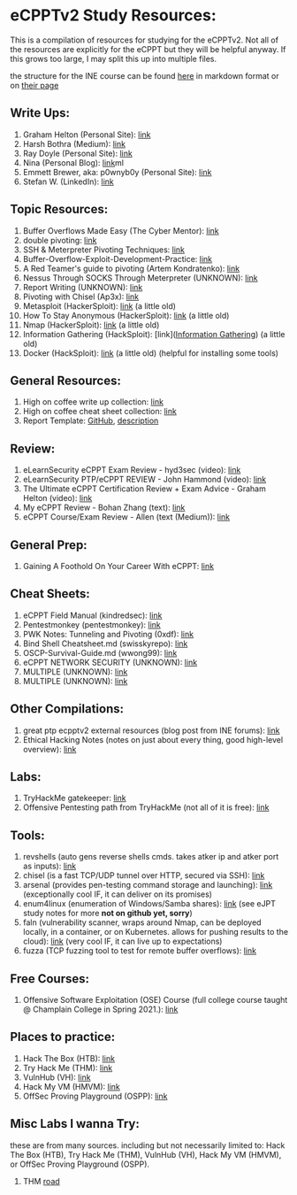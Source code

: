 # eCPPTv2 Study Resources:

This is a compilation of resources for studying for the eCPPTv2. Not all of the resources are explicitly for the eCPPT but they will be helpful anyway. If this grows too large, I may split this up into multiple files. 

the structure for the INE course can be found [here](ine-curriculum.md) in markdown format or on [their page](https://ine.com/learning/paths/penetration-testing-professional) 

## Write Ups:
1. Graham Helton (Personal Site): [link](https://www.grahamhelton.com/blog/ecpptblog/)
2. Harsh Bothra (Medium): [link](https://infosecwriteups.com/ecpptv2-exam-review-f7c4efb6f9aa)
3. Ray Doyle (Personal Site): [link](https://www.doyler.net/security-not-included/ecppt-exam)
4. Nina (Personal Blog): [link](https://blog.nina.coffee/2019/05/31/my-ecppt-exam-review-and-tips.ht)ml
5. Emmett Brewer, aka: p0wnyb0y (Personal Site): [link](https://p0wnyb0y.com/2020/07/26/the-ecpptv2-exam/)
6. Stefan W. (LinkedIn): [link](https://www.linkedin.com/pulse/how-you-can-get-ecppt-reasonable-price-why-ines-cyber-waldvogel/)

## Topic Resources:
1. Buffer Overflows Made Easy (The Cyber Mentor): [link](https://www.youtube.com/playlist?list=PLLKT__MCUeix3O0DPbmuaRuR_4Hxo4m3G)
2. double pivoting: [link](https://pentest.blog/explore-hidden-networks-with-double-pivoting/)
3. SSH & Meterpreter Pivoting Techniques: [link](https://highon.coffee/blog/ssh-meterpreter-pivoting-techniques/)
4. Buffer-Overflow-Exploit-Development-Practice: [link](https://github.com/freddiebarrsmith/Buffer-Overflow-Exploit-Development-Practice)
5. A Red Teamer's guide to pivoting (Artem Kondratenko): [link](https://artkond.com/2017/03/23/pivoting-guide/)
6. Nessus Through SOCKS Through Meterpreter (UNKNOWN): [link](https://digi.ninja/blog/nessus_over_sock4a_over_msf.php)
7. Report Writing (UNKNOWN): [link](https://enotes.nickapic.com/Report-Writing-2928e26dae6240339b34a65b81af81dd)
8. Pivoting with Chisel (Ap3x): [link](https://ap3x.github.io/posts/pivoting-with-chisel/)
9. Metasploit (HackerSploit): [link](https://www.youtube.com/watch?v=8lR27r8Y_ik&list=PLBf0hzazHTGN31ZPTzBbk70bohTYT7HSm) (a little old)
10. How To Stay Anonymous (HackerSploit): [link](https://www.youtube.com/watch?v=VZMHfO9rOCg&list=PLBf0hzazHTGOh6JBKc8WkpyuZgDPW6yTk) (a little old)
11. Nmap (HackerSploit): [link](https://www.youtube.com/watch?v=5MTZdN9TEO4&list=PLBf0hzazHTGM8V_3OEKhvCM9Xah3qDdIx) (a little old)
12. Information Gathering (HackSploit): [link]([Information Gathering](https://www.youtube.com/playlist?list=PLBf0hzazHTGPx4_jgz6wOJoj4cijSv1wW)) (a little old)
13. Docker (HackSploit): [link](https://www.youtube.com/watch?v=KINjI1tlo2w&list=PLBf0hzazHTGNv0-GVWZoveC49pIDHEHbn) (a little old) (helpful for installing some tools) 

## General Resources:
1. High on coffee write up collection: [link](https://highon.coffee/)
2. High on coffee cheat sheet collection: [link](https://highon.coffee/blog/cheat-sheet/)
3. Report Template: [GitHub](https://github.com/noraj/OSCP-Exam-Report-Template-Markdown), [description](https://noraj.github.io/OSCP-Exam-Report-Template-Markdown/)

## Review:
1. eLearnSecurity eCPPT Exam Review - hyd3sec (video): [link](https://www.youtube.com/watch?v=OqzXajcXKdo)
2. eLearnSecurity PTP/eCPPT REVIEW - John Hammond (video): [link](https://www.youtube.com/watch?v=QOb7oiL6B9I)
3. The Ultimate eCPPT Certification Review + Exam Advice - Graham Helton (video): [link](https://www.youtube.com/watch?v=zcBU5LQT6KM)
4. My eCPPT Review - Bohan Zhang (text): [link](https://bohansec.com/2021/05/10/My-eCPPT-Review/)
5. eCPPT Course/Exam Review - Allen (text (Medium)): [link](https://allenii24.medium.com/ecppt-course-exam-review-c7a2297809b1)

## General Prep:
1. Gaining A Foothold On Your Career With eCPPT: [link](https://veteransec.org/gaining-a-foothold-on-your-career-with-ecppt/)

## Cheat Sheets:
1. eCPPT Field Manual (kindredsec): [link](https://drive.google.com/file/d/1wC7RMTrWjt74rO8u4X-zM89T_hZzF_A5/edit)
2. Pentestmonkey (pentestmonkey): [link](https://pentestmonkey.net/cheat-sheet/shells/reverse-shell-cheat-sheet)
3. PWK Notes: Tunneling and Pivoting (0xdf): [link](https://0xdf.gitlab.io/2019/01/28/pwk-notes-tunneling-update1.html)
4. Bind Shell Cheatsheet.md (swisskyrepo): [link](https://github.com/swisskyrepo/PayloadsAllTheThings/blob/master/Methodology%20and%20Resources/Bind%20Shell%20Cheatsheet.md)
5. OSCP-Survival-Guide.md (wwong99): [link](https://github.com/wwong99/pentest-notes/blob/master/oscp_resources/OSCP-Survival-Guide.md)
6. eCPPT NETWORK SECURITY (UNKNOWN): [link](https://pastebin.com/m1Rrhzmw)
7. MULTIPLE (UNKNOWN): [link](https://highon.coffee/blog/cheat-sheet/)
8. MULTIPLE (UNKNOWN): [link](https://highon.coffee/blog/penetration-testing-tools-cheat-sheet/)

## Other Compilations:
1. great ptp ecpptv2 external resources (blog post from INE forums): [link](https://community.ine.com/t/great-ptp-ecpptv2-external-resources/618)
2. Ethical Hacking Notes (notes on just about every thing, good high-level overview): [link](https://nickapic.notion.site/nickapic/Ethical-Hacking-Notes-d7b12ee8bd954df6a3bcc335f5de26b7)

## Labs:
1. TryHackMe gatekeeper: [link](https://tryhackme.com/room/gatekeeper)
2. Offensive Pentesting path from TryHackMe (not all of it is free): [link](https://tryhackme.com/path/outline/pentesting)

## Tools:
1. revshells (auto gens reverse shells cmds. takes atker ip and atker port as inputs): [link](https://www.revshells.com/)
2. chisel (is a fast TCP/UDP tunnel over HTTP, secured via SSH): [link](https://github.com/jpillora/chisel)
3. arsenal (provides pen-testing command storage and launching): [link](https://github.com/Orange-Cyberdefense/arsenal) (exceptionally cool IF, it can deliver on its promises)
4. enum4linux (enumeration of Windows/Samba shares): [link](https://github.com/cddmp/enum4linux-ng) (see eJPT study notes for more **not on github yet, sorry**)
5. faln (vulnerability scanner, wraps around Nmap, can be deployed locally, in a container, or on Kubernetes. allows for pushing results to the cloud): [link](https://github.com/cloudflare/flan) (very cool IF, it can live up to expectations)
6. fuzza (TCP fuzzing tool to test for remote buffer overflows): [link](https://github.com/cytopia/fuzza)

## Free Courses:
1. Offensive Software Exploitation (OSE) Course (full college course taught @ Champlain College in Spring 2021.): [link](https://exploitation.ashemery.com/)

## Places to practice:
1. Hack The Box (HTB): [link](https://www.hackthebox.com/)
2. Try Hack Me (THM): [link](https://tryhackme.com/dashboard)
3. VulnHub (VH): [link](https://www.vulnhub.com)
4. Hack My VM (HMVM): [link](https://hackmyvm.eu/)
5. OffSec Proving Playground (OSPP): [link](https://www.offensive-security.com/labs/individual/)

## Misc Labs I wanna Try:
these are from many sources. including but not necessarily limited to: Hack The Box (HTB), Try Hack Me (THM), VulnHub (VH), Hack My VM (HMVM), or OffSec Proving Playground (OSPP).
1. THM [road](https://tryhackme.com/room/road)